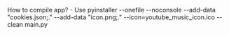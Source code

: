 How to compile app? - Use pyinstaller --onefile --noconsole --add-data "cookies.json;." --add-data "icon.png;." --icon=youtube_music_icon.ico --clean main.py
